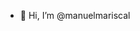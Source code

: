 - 👋 Hi, I’m @manuelmariscal

<!---
manuelmariscal/manuelmariscal is a ✨ special ✨ repository because its `README.md` (this file) appears on your GitHub profile.
You can click the Preview link to take a look at your changes.
--->

